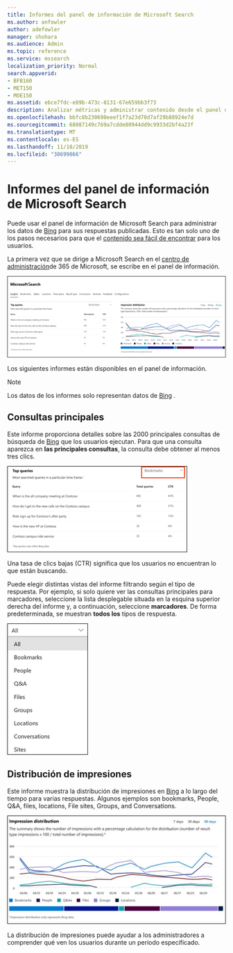 ```yaml
---
title: Informes del panel de información de Microsoft Search
ms.author: anfowler
author: adefowler
manager: shohara
ms.audience: Admin
ms.topic: reference
ms.service: mssearch
localization_priority: Normal
search.appverid:
- BFB160
- MET150
- MOE150
ms.assetid: ebce7fdc-e89b-473c-8131-67e659bb3f73
description: Analizar métricas y administrar contenido desde el panel de información de Microsoft Search
ms.openlocfilehash: bbfc8b230690eeef1f7a23d70d7af29b88924e7d
ms.sourcegitcommit: 68087149c769a7cdde80944dd9c9933d2bf4a23f
ms.translationtype: MT
ms.contentlocale: es-ES
ms.lasthandoff: 11/18/2019
ms.locfileid: "38699866"
---
```

# <a name="microsoft-search-insights-dashboard-reports"></a>Informes del panel de información de Microsoft Search

Puede usar el panel de información de Microsoft Search para administrar los datos de [Bing](https://Bing.com) para sus respuestas publicadas. Esto es tan solo uno de los pasos necesarios para que el [contenido sea fácil de encontrar](make-content-easy-to-find.md) para los usuarios.

La primera vez que se dirige a Microsoft Search en el [centro de administración](https://admin.microsoft.com)de 365 de Microsoft, se escribe en el panel de información.

![Insights-Dashboard. png](media/Insights-dashboard.png)

Los siguientes informes están disponibles en el panel de información.

> [!NOTE]
> Los datos de los informes solo representan datos de [Bing](https://Bing.com) .

## <a name="top-queries"></a>Consultas principales

Este informe proporciona detalles sobre las 2000 principales consultas de búsqueda de [Bing](https://Bing.com) que los usuarios ejecutan. Para que una consulta aparezca en **las principales consultas**, la consulta debe obtener al menos tres clics.

![Principales consultas informe con los encabezados de tabla: consulta, total de consultas y tasa de clics.](media/Insights-topqueries.png)

Una tasa de clics bajas (CTR) significa que los usuarios no encuentran lo que están buscando.

Puede elegir distintas vistas del informe filtrando según el tipo de respuesta. Por ejemplo, si solo quiere ver las consultas principales para marcadores, seleccione la lista desplegable situada en la esquina superior derecha del informe y, a continuación, seleccione **marcadores**. De forma predeterminada, se muestran **todos los** tipos de respuesta.

![Filtrar el informe de consultas principales por marcadores, personas, Q&A, archivos, grupos, ubicaciones, conversaciones y sitios](media/Insights-topqueries-dropdown.png)

## <a name="impression-distribution"></a>Distribución de impresiones

Este informe muestra la distribución de impresiones en [Bing](https://Bing.com) a lo largo del tiempo para varias respuestas. Algunos ejemplos son bookmarks, People, Q&A, files, locations, File sites, Groups, and Conversations. 

![Informe de impresiones con 90 días seleccionados como período de tiempo.](media/Insights-impressions.png)

La distribución de impresiones puede ayudar a los administradores a comprender qué ven los usuarios durante un período especificado.
